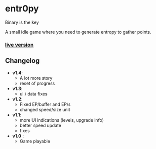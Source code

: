# entr0py

Binary is the key

A small idle game where you need to generate entropy to gather points.

### [live version](https://klemek.github.io/entr0py/)

## Changelog

* **v1.4**:
    * A lot more story
    * reset of progress
* **v1.3**:
    * ui / data fixes
* **v1.2**:
    * Fixed EP/buffer and EP/s
    * changed speed/size unit
* **v1.1**:
    * more UI indications (levels, upgrade info)
    * better speed update
    * fixes
* **v1.0** :
    * Game playable
